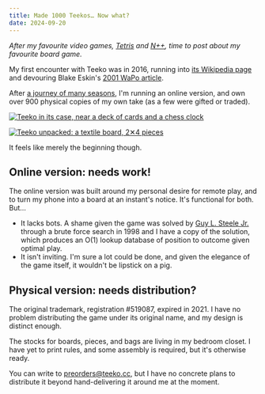 ```yaml
---
title: Made 1000 Teekos… Now what?
date: 2024-09-20
---
```


_After my favourite video games, [Tetris](/posts/tetromino) and [N++](/posts/n++), time to post about my favourite board game._

My first encounter with Teeko was in 2016, running into [its Wikipedia page](https://en.wikipedia.org/wiki/Teeko) and devouring Blake Eskin's [2001 WaPo article](https://pcarrier.com/teeko/archives/text/Eskin-Blake-article.txt).

After [a journey of many seasons](https://pcarrier.com/teeko), I'm running an online version, and own over 900 physical copies of my own take (as a few were gifted or traded).

[![Teeko in its case, near a deck of cards and a chess clock](/assets/teeko/packed.avif)](/assets/teeko/packed.avif)

[![Teeko unpacked: a textile board, 2✕4 pieces](/assets/teeko/unpacked.avif)](/assets/teeko/unpacked.avif)

It feels like merely the beginning though.

## Online version: needs work!

The online version was built around my personal desire for remote play, and to turn my phone into a board at an instant's notice. It's functional for both. But…

- It lacks bots. A shame given the game was solved by [Guy L. Steele Jr.](https://en.wikipedia.org/wiki/Guy_L._Steele_Jr.) through a brute force search in 1998 and I have a copy of the solution, which produces an O(1) lookup database of position to outcome given optimal play.
- It isn't inviting. I'm sure a lot could be done, and given the elegance of the game itself, it wouldn't be lipstick on a pig.

## Physical version: needs distribution?

The original trademark, registration #519087, expired in 2021. I have no problem distributing the game under its original name, and my design is distinct enough.

The stocks for boards, pieces, and bags are living in my bedroom closet. I have yet to print rules, and some assembly is required, but it's otherwise ready.

You can write to [preorders@teeko.cc](mailto:preorders@teeko.cc), but I have no concrete plans to distribute it beyond hand-delivering it around me at the moment.
